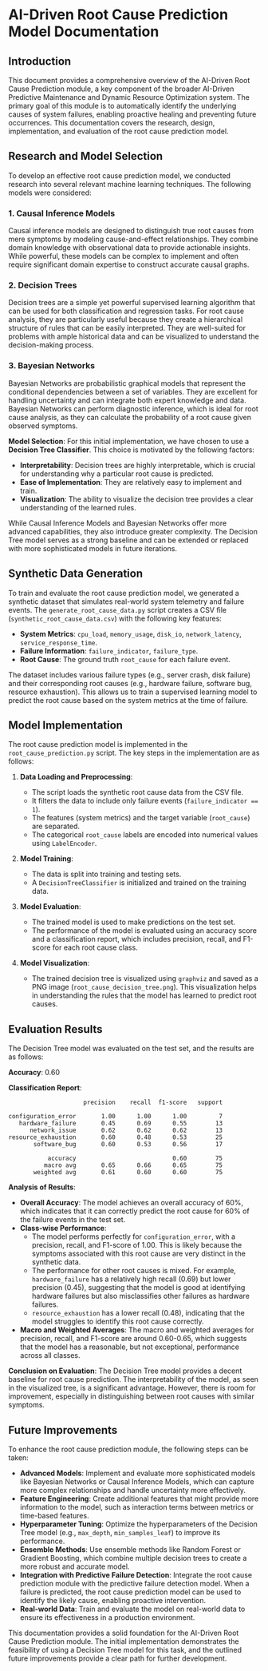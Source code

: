 # AI-Driven Root Cause Prediction Model Documentation

## Introduction

This document provides a comprehensive overview of the AI-Driven Root Cause Prediction module, a key component of the broader AI-Driven Predictive Maintenance and Dynamic Resource Optimization system. The primary goal of this module is to automatically identify the underlying causes of system failures, enabling proactive healing and preventing future occurrences. This documentation covers the research, design, implementation, and evaluation of the root cause prediction model.

## Research and Model Selection

To develop an effective root cause prediction model, we conducted research into several relevant machine learning techniques. The following models were considered:

### 1. Causal Inference Models

Causal inference models are designed to distinguish true root causes from mere symptoms by modeling cause-and-effect relationships. They combine domain knowledge with observational data to provide actionable insights. While powerful, these models can be complex to implement and often require significant domain expertise to construct accurate causal graphs.

### 2. Decision Trees

Decision trees are a simple yet powerful supervised learning algorithm that can be used for both classification and regression tasks. For root cause analysis, they are particularly useful because they create a hierarchical structure of rules that can be easily interpreted. They are well-suited for problems with ample historical data and can be visualized to understand the decision-making process.

### 3. Bayesian Networks

Bayesian Networks are probabilistic graphical models that represent the conditional dependencies between a set of variables. They are excellent for handling uncertainty and can integrate both expert knowledge and data. Bayesian Networks can perform diagnostic inference, which is ideal for root cause analysis, as they can calculate the probability of a root cause given observed symptoms.

**Model Selection**: For this initial implementation, we have chosen to use a **Decision Tree Classifier**. This choice is motivated by the following factors:
-   **Interpretability**: Decision trees are highly interpretable, which is crucial for understanding why a particular root cause is predicted.
-   **Ease of Implementation**: They are relatively easy to implement and train.
-   **Visualization**: The ability to visualize the decision tree provides a clear understanding of the learned rules.

While Causal Inference Models and Bayesian Networks offer more advanced capabilities, they also introduce greater complexity. The Decision Tree model serves as a strong baseline and can be extended or replaced with more sophisticated models in future iterations.

## Synthetic Data Generation

To train and evaluate the root cause prediction model, we generated a synthetic dataset that simulates real-world system telemetry and failure events. The `generate_root_cause_data.py` script creates a CSV file (`synthetic_root_cause_data.csv`) with the following key features:
-   **System Metrics**: `cpu_load`, `memory_usage`, `disk_io`, `network_latency`, `service_response_time`.
-   **Failure Information**: `failure_indicator`, `failure_type`.
-   **Root Cause**: The ground truth `root_cause` for each failure event.

The dataset includes various failure types (e.g., server crash, disk failure) and their corresponding root causes (e.g., hardware failure, software bug, resource exhaustion). This allows us to train a supervised learning model to predict the root cause based on the system metrics at the time of failure.

## Model Implementation

The root cause prediction model is implemented in the `root_cause_prediction.py` script. The key steps in the implementation are as follows:

1.  **Data Loading and Preprocessing**:
    -   The script loads the synthetic root cause data from the CSV file.
    -   It filters the data to include only failure events (`failure_indicator == 1`).
    -   The features (system metrics) and the target variable (`root_cause`) are separated.
    -   The categorical `root_cause` labels are encoded into numerical values using `LabelEncoder`.

2.  **Model Training**:
    -   The data is split into training and testing sets.
    -   A `DecisionTreeClassifier` is initialized and trained on the training data.

3.  **Model Evaluation**:
    -   The trained model is used to make predictions on the test set.
    -   The performance of the model is evaluated using an accuracy score and a classification report, which includes precision, recall, and F1-score for each root cause class.

4.  **Model Visualization**:
    -   The trained decision tree is visualized using `graphviz` and saved as a PNG image (`root_cause_decision_tree.png`). This visualization helps in understanding the rules that the model has learned to predict root causes.

## Evaluation Results

The Decision Tree model was evaluated on the test set, and the results are as follows:

**Accuracy**: 0.60

**Classification Report**:
```
                     precision    recall  f1-score   support

configuration_error       1.00      1.00      1.00         7
   hardware_failure       0.45      0.69      0.55        13
      network_issue       0.62      0.62      0.62        13
resource_exhaustion       0.60      0.48      0.53        25
       software_bug       0.60      0.53      0.56        17

           accuracy                           0.60        75
          macro avg       0.65      0.66      0.65        75
       weighted avg       0.61      0.60      0.60        75
```

**Analysis of Results**:
-   **Overall Accuracy**: The model achieves an overall accuracy of 60%, which indicates that it can correctly predict the root cause for 60% of the failure events in the test set.
-   **Class-wise Performance**:
    -   The model performs perfectly for `configuration_error`, with a precision, recall, and F1-score of 1.00. This is likely because the symptoms associated with this root cause are very distinct in the synthetic data.
    -   The performance for other root causes is mixed. For example, `hardware_failure` has a relatively high recall (0.69) but lower precision (0.45), suggesting that the model is good at identifying hardware failures but also misclassifies other failures as hardware failures.
    -   `resource_exhaustion` has a lower recall (0.48), indicating that the model struggles to identify this root cause correctly.
-   **Macro and Weighted Averages**: The macro and weighted averages for precision, recall, and F1-score are around 0.60-0.65, which suggests that the model has a reasonable, but not exceptional, performance across all classes.

**Conclusion on Evaluation**: The Decision Tree model provides a decent baseline for root cause prediction. The interpretability of the model, as seen in the visualized tree, is a significant advantage. However, there is room for improvement, especially in distinguishing between root causes with similar symptoms.

## Future Improvements

To enhance the root cause prediction module, the following steps can be taken:

-   **Advanced Models**: Implement and evaluate more sophisticated models like Bayesian Networks or Causal Inference Models, which can capture more complex relationships and handle uncertainty more effectively.
-   **Feature Engineering**: Create additional features that might provide more information to the model, such as interaction terms between metrics or time-based features.
-   **Hyperparameter Tuning**: Optimize the hyperparameters of the Decision Tree model (e.g., `max_depth`, `min_samples_leaf`) to improve its performance.
-   **Ensemble Methods**: Use ensemble methods like Random Forest or Gradient Boosting, which combine multiple decision trees to create a more robust and accurate model.
-   **Integration with Predictive Failure Detection**: Integrate the root cause prediction module with the predictive failure detection model. When a failure is predicted, the root cause prediction model can be used to identify the likely cause, enabling proactive intervention.
-   **Real-world Data**: Train and evaluate the model on real-world data to ensure its effectiveness in a production environment.

This documentation provides a solid foundation for the AI-Driven Root Cause Prediction module. The initial implementation demonstrates the feasibility of using a Decision Tree model for this task, and the outlined future improvements provide a clear path for further development.


